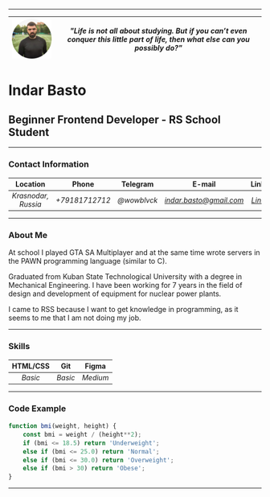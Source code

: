 ***********
| ![Profile Picture](img/img-profile.png) | *"Life is not all about studying. But if you can’t even conquer this little part of life, then what else can you possibly do?"* |
| ---------- | --------- |
# Indar Basto
## Beginner Frontend Developer - RS School Student
***********
### **Contact Information**
| Location | Phone | Telegram | E-mail | LinkedIn | GitHub |
| :--------: | :--------: | :--------: | :--------: | :--------: | :--------: |
| *Krasnodar, Russia* | *+79181712712* | *@wowblvck* | *indar.basto@gmail.com* | *[LinkedIn](https://www.linkedin.com/in/ibasto/)* | *[GitHub](https://github.com/wowblvck)* |
***********
### **About Me**
At school I played GTA SA Multiplayer and at the same time wrote servers in the PAWN programming language (similar to C).

Graduated from Kuban State Technological University with a degree in Mechanical Engineering. I have been working for 7 years in the field of design and development of equipment for nuclear power plants.

I came to RSS because I want to get knowledge in programming, as it seems to me that I am not doing my job.
***********
### **Skills**
| HTML/CSS | Git | Figma |
| :--------: | :--------: | :--------: |
| *Basic* | *Basic* | *Medium* |
***********
### **Code Example**
```JavaScript
function bmi(weight, height) {
    const bmi = weight / (height**2);
    if (bmi <= 18.5) return 'Underweight';
    else if (bmi <= 25.0) return 'Normal';
    else if (bmi <= 30.0) return 'Overweight';
    else if (bmi > 30) return 'Obese';
}
```
***********